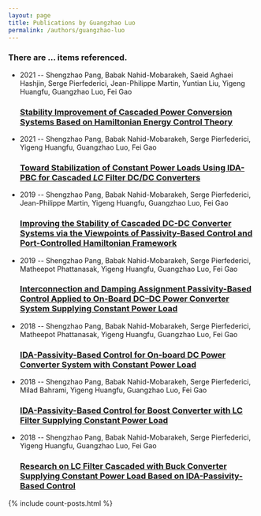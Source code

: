 ```yaml
---
layout: page
title: Publications by Guangzhao Luo
permalink: /authors/guangzhao-luo
---
```


<h3 id="number-posts">There are ... items referenced.</h3>
<ul class="post-list">
<li><span class='post-meta'>2021 -- Shengzhao Pang, Babak Nahid-Mobarakeh, Saeid Aghaei Hashjin, Serge Pierfederici, Jean-Philippe Martin, Yuntian Liu, Yigeng Huangfu, Guangzhao Luo, Fei Gao</span><h3><a class='post-link' href="{{ site.baseurl }}/stability-improvement-of-cascaded-power-conversion-systems-based-on-hamiltonian-energy-control-theory">Stability Improvement of Cascaded Power Conversion Systems Based on Hamiltonian Energy Control Theory</a></h3></li>
<li><span class='post-meta'>2021 -- Shengzhao Pang, Babak Nahid-Mobarakeh, Serge Pierfederici, Yigeng Huangfu, Guangzhao Luo, Fei Gao</span><h3><a class='post-link' href="{{ site.baseurl }}/toward-stabilization-of-constant-power-loads-using-ida-pbc-for-cascaded-i-lc-i-filter-dc-dc-converters">Toward Stabilization of Constant Power Loads Using IDA-PBC for Cascaded <i>LC</i> Filter DC/DC Converters</a></h3></li>
<li><span class='post-meta'>2019 -- Shengzhao Pang, Babak Nahid-Mobarakeh, Serge Pierfederici, Jean-Philippe Martin, Yigeng Huangfu, Guangzhao Luo, Fei Gao</span><h3><a class='post-link' href="{{ site.baseurl }}/improving-the-stability-of-cascaded-dc-dc-converter-systems-via-the-viewpoints-of-passivity-based-control-and-port-controlled-hamiltonian-framework">Improving the Stability of Cascaded DC-DC Converter Systems via the Viewpoints of Passivity-Based Control and Port-Controlled Hamiltonian Framework</a></h3></li>
<li><span class='post-meta'>2019 -- Shengzhao Pang, Babak Nahid-Mobarakeh, Serge Pierfederici, Matheepot Phattanasak, Yigeng Huangfu, Guangzhao Luo, Fei Gao</span><h3><a class='post-link' href="{{ site.baseurl }}/interconnection-and-damping-assignment-passivity-based-control-applied-to-on-board-dc-dc-power-converter-system-supplying-constant-power-load">Interconnection and Damping Assignment Passivity-Based Control Applied to On-Board DC–DC Power Converter System Supplying Constant Power Load</a></h3></li>
<li><span class='post-meta'>2018 -- Shengzhao Pang, Babak Nahid-Mobarakeh, Serge Pierfederici, Matheepot Phattanasak, Yigeng Huangfu, Guangzhao Luo, Fei Gao</span><h3><a class='post-link' href="{{ site.baseurl }}/ida-passivity-based-control-for-on-board-dc-power-converter-system-with-constant-power-load">IDA-Passivity-Based Control for On-board DC Power Converter System with Constant Power Load</a></h3></li>
<li><span class='post-meta'>2018 -- Shengzhao Pang, Babak Nahid-Mobarakeh, Serge Pierfederici, Milad Bahrami, Yigeng Huangfu, Guangzhao Luo, Fei Gao</span><h3><a class='post-link' href="{{ site.baseurl }}/ida-passivity-based-control-for-boost-converter-with-lc-filter-supplying-constant-power-load">IDA-Passivity-Based Control for Boost Converter with LC Filter Supplying Constant Power Load</a></h3></li>
<li><span class='post-meta'>2018 -- Shengzhao Pang, Babak Nahid-Mobarakeh, Serge Pierfederici, Yigeng Huangfu, Guangzhao Luo, Fei Gao</span><h3><a class='post-link' href="{{ site.baseurl }}/research-on-lc-filter-cascaded-with-buck-converter-supplying-constant-power-load-based-on-ida-passivity-based-control">Research on LC Filter Cascaded with Buck Converter Supplying Constant Power Load Based on IDA-Passivity-Based Control</a></h3></li>

</ul>
{% include count-posts.html %}
